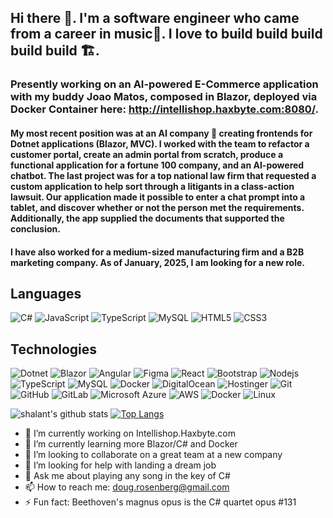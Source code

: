 ## Hi there 👋. I'm a software engineer who came from a career in music🎷. I love to build build build build build 🏗️. 
### Presently working on an AI-powered E-Commerce application with my buddy Joao Matos, composed in Blazor, deployed via Docker Container here: http://intellishop.haxbyte.com:8080/.

#### My most recent position was at an AI company 🤖 creating frontends for Dotnet applications (Blazor, MVC). I worked with the team to refactor a customer portal, create an admin portal from scratch, produce a functional application for a fortune 100 company, and an AI-powered chatbot. The last project was for a top national law firm that requested a custom application to help sort through a litigants in a class-action lawsuit. Our application made it possible to enter a chat prompt into a tablet, and discover whether or not the person met the requirements. Additionally, the app supplied the documents that supported the conclusion.
#### I have also worked for a medium-sized manufacturing firm and a B2B marketing company. As of January, 2025, I am looking for a new role.

## Languages

![C#](https://custom-icon-badges.demolab.com/badge/C%23-%23239120.svg?logo=cshrp&logoColor=white)
![JavaScript](https://img.shields.io/badge/-JavaScript-000?&logo=JavaScript)
![TypeScript](https://img.shields.io/badge/-TypeScript-000?&logo=TypeScript)
![MySQL](https://img.shields.io/badge/MySQL-4479A1?logo=mysql&logoColor=fff)
![HTML5](https://img.shields.io/badge/-HTML5-E34F26?style=flat-square&logo=html5&logoColor=white)
![CSS3](https://img.shields.io/badge/-CSS3-1572B6?style=flat-square&logo=css3)

## Technologies

![Dotnet](https://img.shields.io/badge/-Dotnet-000?&logo=Dotnet&logoColor=F90)
![Blazor](https://img.shields.io/badge/Blazor-512BD4?logo=blazor&logoColor=fff)
![Angular](https://img.shields.io/badge/-Angular-black?style=flat-square&logo=angular)
![Figma](https://img.shields.io/badge/Figma-F24E1E?logo=figma&logoColor=white)
![React](https://img.shields.io/badge/-React-black?style=flat-square&logo=react)
![Bootstrap](https://img.shields.io/badge/-Bootstrap-563D7C?style=flat-square&logo=bootstrap)
![Nodejs](https://img.shields.io/badge/-Nodejs-black?style=flat-square&logo=Node.js)
![TypeScript](https://img.shields.io/badge/TypeScript-3178C6?logo=typescript&logoColor=fff)
![MySQL](https://img.shields.io/badge/-MySQL-black?style=flat-square&logo=mysql)
![Docker](https://img.shields.io/badge/-Docker-black?style=flat-square&logo=docker)
![DigitalOcean](https://img.shields.io/badge/-Digital%20Ocean-darkblue?style=flat-square&logo=digitalocean)
![Hostinger](https://img.shields.io/badge/Hostinger-673DE6?logo=hostinger&logoColor=fff)
![Git](https://img.shields.io/badge/-Git-black?style=flat-square&logo=git)
![GitHub](https://img.shields.io/badge/-GitHub-181717?style=flat-square&logo=github)
![GitLab](https://img.shields.io/badge/-GitLab-FCA121?style=flat-square&logo=gitlab)
![Microsoft Azure](https://custom-icon-badges.demolab.com/badge/Microsoft%20Azure-0089D6?logo=msazure&logoColor=white)
![AWS](https://img.shields.io/badge/AWS-%23FF9900.svg?logo=amazon-web-services&logoColor=white)
![Docker](https://img.shields.io/badge/-Docker-000?&logo=Docker)
![Linux](https://img.shields.io/badge/Linux-FCC624?logo=linux&logoColor=black)

![shalant's github stats](https://github-readme-stats.vercel.app/api?username=shalant)
[![Top Langs](https://github-readme-stats.vercel.app/api/top-langs/?username=shalant)](https://github.com/shalant/github-readme-stats)


<!--
**shalant/shalant** is a ✨ _special_ ✨ repository because its `README.md` (this file) appears on your GitHub profile.

Here are some ideas to get you started:
-->
- 🔭 I’m currently working on Intellishop.Haxbyte.com
- 🌱 I’m currently learning more Blazor/C# and Docker
- 👯 I’m looking to collaborate on a great team at a new company
- 🤔 I’m looking for help with landing a dream job
- 💬 Ask me about playing any song in the key of C#
- 📫 How to reach me: doug.rosenberg@gmail.com
- ⚡ Fun fact: Beethoven's magnus opus is the C# quartet opus #131

